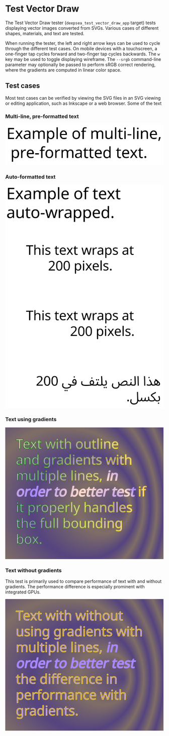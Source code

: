 # Test Vector Draw

The Test Vector Draw tester (`deepsea_test_vector_draw_app` target) tests displaying vector images converted from SVGs. Various cases of different shapes, materials, and text are tested.

When running the tester, the left and right arrow keys can be used to cycle through the different test cases. On mobile devices with a touchscreen, a one-finger tap cycles forward and two-finger tap cycles backwards. The `w` key may be used to toggle displaying wireframe. The `--srgb` command-line parameter may optionally be passed to perform sRGB correct rendering, where the gradients are computed in linear color space.

## Test cases

Most test cases can be verified by viewing the SVG files in an SVG viewing or editing application, such as Inkscape or a web browser. Some of the text 

### Multi-line, pre-formatted text

![Multi-line, pre-formatted text](doc-images/MultiLinePreFormatted.png)

### Auto-formatted text

![Auto-formatted text](doc-images/TextAutoFormatting.png)

### Text using gradients

![Text using gradients](doc-images/GradientText.png)

### Text without gradients

This test is primarily used to compare performance of text with and without gradients. The performance difference is especially prominent with integrated GPUs.

![Text without gradients](doc-images/NonGradientText.png)
